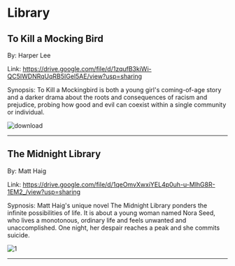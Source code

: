 # Library
## To Kill a Mocking Bird 
By: Harper Lee

Link: <https://drive.google.com/file/d/1zqufB3kiWi-QC5IWDNRqUqRB5IGel5AE/view?usp=sharing>

Synopsis: To Kill a Mockingbird is both a young girl's coming-of-age story and a darker drama about the roots and consequences of racism and prejudice, probing how good and evil can coexist within a single community or individual.




![download](https://user-images.githubusercontent.com/101855790/158948991-f8434b16-909b-49ce-848a-4f05be4125c3.jpg)

-------------------------------------------------------------------------------------------------------------------------------------------------------------------------

## The Midnight Library
By: Matt Haig

Link: <https://drive.google.com/file/d/1qeOmvXwxiYEL4p0uh-u-MlhG8R-1EM2_/view?usp=sharing>

Sypnosis: Matt Haig's unique novel The Midnight Library ponders the infinite possibilities of life. It is about a young woman named Nora Seed, who lives a monotonous, ordinary life and feels unwanted and unaccomplished. One night, her despair reaches a peak and she commits suicide.




![1](https://user-images.githubusercontent.com/101855790/158951676-beaeb60c-ccb2-4d47-a772-87b862680787.png)

-------------------------------------------------------------------------------------------------------------------------------------------------------------------------
